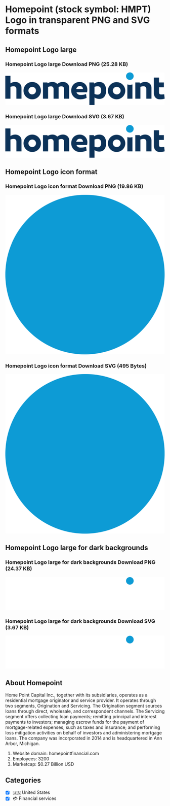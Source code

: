 # Homepoint (stock symbol: HMPT) Logo in transparent PNG and SVG formats

## Homepoint Logo large

### Homepoint Logo large Download PNG (25.28 KB)

![Homepoint Logo large Download PNG (25.28 KB)](/img/orig/HMPT_BIG-6d201565.png)

### Homepoint Logo large Download SVG (3.67 KB)

![Homepoint Logo large Download SVG (3.67 KB)](/img/orig/HMPT_BIG-718461e2.svg)

## Homepoint Logo icon format

### Homepoint Logo icon format Download PNG (19.86 KB)

![Homepoint Logo icon format Download PNG (19.86 KB)](/img/orig/HMPT-e02363cf.png)

### Homepoint Logo icon format Download SVG (495 Bytes)

![Homepoint Logo icon format Download SVG (495 Bytes)](/img/orig/HMPT-39fdf37f.svg)

## Homepoint Logo large for dark backgrounds

### Homepoint Logo large for dark backgrounds Download PNG (24.37 KB)

![Homepoint Logo large for dark backgrounds Download PNG (24.37 KB)](/img/orig/HMPT_BIG.D-e0deaf07.png)

### Homepoint Logo large for dark backgrounds Download SVG (3.67 KB)

![Homepoint Logo large for dark backgrounds Download SVG (3.67 KB)](/img/orig/HMPT_BIG.D-22699e9f.svg)

## About Homepoint

Home Point Capital Inc., together with its subsidiaries, operates as a residential mortgage originator and service provider. It operates through two segments, Origination and Servicing. The Origination segment sources loans through direct, wholesale, and correspondent channels. The Servicing segment offers collecting loan payments; remitting principal and interest payments to investors; managing escrow funds for the payment of mortgage-related expenses, such as taxes and insurance; and performing loss mitigation activities on behalf of investors and administering mortgage loans. The company was incorporated in 2014 and is headquartered in Ann Arbor, Michigan.

1. Website domain: homepointfinancial.com
2. Employees: 3200
3. Marketcap: $0.27 Billion USD


## Categories
- [x] 🇺🇸 United States
- [x] 💳 Financial services
